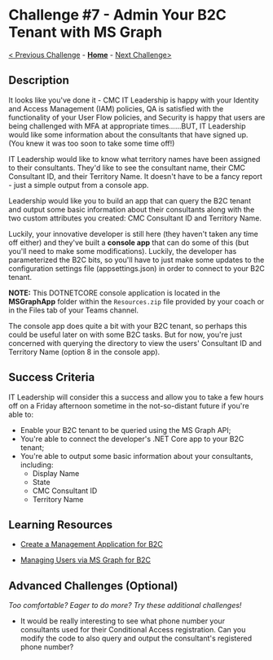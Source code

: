 # Challenge \#7 - Admin Your B2C Tenant with MS Graph

[< Previous Challenge](./06-conditional-access.md) - **[Home](../README.md)** - [Next Challenge>](./08-prepare-ief.md)

## Description

It looks like you've done it - CMC IT Leadership is happy with your Identity and Access Management (IAM) policies, QA is satisfied with the functionality of your User Flow policies, and Security is happy that users are being challenged with MFA at appropriate times......BUT, IT Leadership would like some information about the consultants that have signed up. (You knew it was too soon to take some time off!)

IT Leadership would like to know what territory names have been assigned to their consultants. They'd like to see the consultant name, their CMC Consultant ID, and their Territory Name. It doesn't have to be a fancy report - just a simple output from a console app.

Leadership would like you to build an app that can query the B2C tenant and output some basic information about their consultants along with the two custom attributes you created: CMC Consultant ID and Territory Name.

Luckily, your innovative developer is still here (they haven't taken any time off either) and they've built a **console app** that can do some of this (but you'll need to make some modifications). Luckily, the developer has parameterized the B2C bits, so you'll have to just make some updates to the configuration settings file (appsettings.json) in order to connect to your B2C tenant.

**NOTE:** This DOTNETCORE console application is located in the **MSGraphApp** folder within the `Resources.zip` file provided by your coach or in the Files tab of your Teams channel.

The console app does quite a bit with your B2C tenant, so perhaps this could be useful later on with some B2C tasks. But for now, you're just concerned with querying the directory to view the users' Consultant ID and Territory Name (option 8 in the console app).
## Success Criteria

IT Leadership will consider this a success and allow you to take a few hours off on a Friday afternoon sometime in the not-so-distant future if you're able to:

- Enable your B2C tenant to be queried using the MS Graph API;
- You're able to connect the developer's .NET Core app to your B2C tenant;
- You're able to output some basic information about your consultants, including:
  - Display Name
  - State
  - CMC Consultant ID
  - Territory Name

## Learning Resources

- [Create a Management Application for B2C](https://docs.microsoft.com/en-us/azure/active-directory-b2c/microsoft-graph-get-started?tabs=app-reg-ga)

- [Managing Users via MS Graph for B2C](https://docs.microsoft.com/en-us/azure/active-directory-b2c/manage-user-accounts-graph-api)

## Advanced Challenges (Optional)

_Too comfortable? Eager to do more? Try these additional challenges!_

- It would be really interesting to see what phone number your consultants used for their Conditional Access registration. Can you modify the code to also query and output the consultant's registered phone number?
